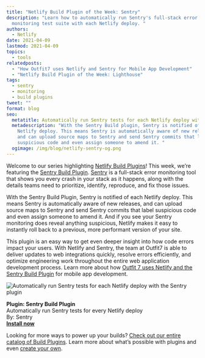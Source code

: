 ```yaml
---
title: "Netlify Build Plugin of the Week: Sentry"
description: "Learn how to automatically run Sentry's full-stack error
  monitoring test suite with each Netlify deploy. "
authors:
  - Netlify
date: 2021-04-09
lastmod: 2021-04-09
topics:
  - tools
relatedposts:
  - "How Outfit7 uses Netlify and Sentry for Mobile App Development"
  - "Netlify Build Plugin of the Week: Lighthouse"
tags:
  - sentry
  - monitoring
  - build plugins
tweet: ""
format: blog
seo:
  metatitle: Automatically run Sentry tests for each Netlify deploy with the Sentry plugin
  metadescription: "With the Sentry Build plugin, Sentry is notified of each
    Netlify deploy. This means Sentry is automatically aware of new releases,
    and can upload source maps to Sentry and send Sentry commits that label
    suspicious code and even assign someone to amend it. "
  ogimage: /img/blog/netlify-sentry-og.png
---
```

Welcome to our series highlighting [Netlify Build Plugins](https://www.netlify.com/products/build/plugins/)! This week, we’re featuring the [Sentry Build Plugin](https://app.netlify.com/plugins/@sentry/netlify-build-plugin/install?_ga=2.138027705.840142728.1617633649-239428312.1617387404). [Sentry](https://sentry.io/) is a full-stack error monitoring tool that shows you every crash in your stack as it happens, along with the details teams need to prioritize, identify, reproduce, and fix those issues.

With the Sentry Build Plugin, Sentry is notified of each Netlify deploy. This means Sentry is automatically aware of new releases, and can upload source maps to Sentry and send Sentry commits that label suspicious code and even assign someone to amend it. And if you see your Sentry monitoring does reveal anything suspicious, Netlify makes it easy to instantly roll back to a previous, more performant version of your site.

This plugin is an easy way to get even deeper insight into how code errors impact your users. With Netlify and Sentry, the team at Outfit7 is able to deliver updates to web integrations quickly, resolve errors efficiently, and optimize engineering work throughout the entire web application development process. Learn more about how [Outfit 7 uses Netlify and the Sentry Build Plugin](https://www.netlify.com/blog/2020/10/29/how-outfit7-uses-netlify-and-sentry-for-mobile-app-development/) for mobile app development.

![Automatically run Sentry tests for each Netlify deploy with the Sentry plugin](/img/blog/netlify-sentry-build-plugin.png "Automatically run Sentry tests for each Netlify deploy with the Sentry plugin")

**Plugin: Sentry Build Plugin** <br>
Automatically run Sentry tests for every Netlify deploy <br>
By: Sentry <br>
**[Install now](https://app.netlify.com/plugins/@sentry/netlify-build-plugin/install)**

Looking for more ways to power up your builds? [Check out our entire catalog of Build Plugins](https://app.netlify.com/plugins). Learn more about what’s possible with plugins and even [create your own](https://docs.netlify.com/configure-builds/build-plugins/create-plugins/).

